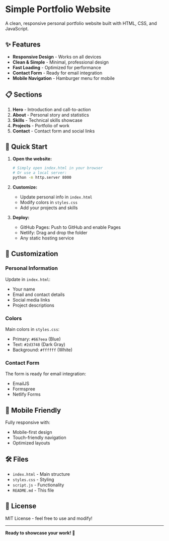 # Simple Portfolio Website

A clean, responsive personal portfolio website built with HTML, CSS, and JavaScript.

## ✨ Features

- **Responsive Design** - Works on all devices
- **Clean & Simple** - Minimal, professional design
- **Fast Loading** - Optimized for performance
- **Contact Form** - Ready for email integration
- **Mobile Navigation** - Hamburger menu for mobile

## 📋 Sections

1. **Hero** - Introduction and call-to-action
2. **About** - Personal story and statistics
3. **Skills** - Technical skills showcase
4. **Projects** - Portfolio of work
5. **Contact** - Contact form and social links

## 🚀 Quick Start

1. **Open the website:**
   ```bash
   # Simply open index.html in your browser
   # Or use a local server:
   python -m http.server 8000
   ```

2. **Customize:**
   - Update personal info in `index.html`
   - Modify colors in `styles.css`
   - Add your projects and skills

3. **Deploy:**
   - GitHub Pages: Push to GitHub and enable Pages
   - Netlify: Drag and drop the folder
   - Any static hosting service

## 🎨 Customization

### Personal Information
Update in `index.html`:
- Your name
- Email and contact details
- Social media links
- Project descriptions

### Colors
Main colors in `styles.css`:
- Primary: `#667eea` (Blue)
- Text: `#2d3748` (Dark Gray)
- Background: `#ffffff` (White)

### Contact Form
The form is ready for email integration:
- EmailJS
- Formspree
- Netlify Forms

## 📱 Mobile Friendly

Fully responsive with:
- Mobile-first design
- Touch-friendly navigation
- Optimized layouts

## 🛠️ Files

- `index.html` - Main structure
- `styles.css` - Styling
- `script.js` - Functionality
- `README.md` - This file

## 📄 License

MIT License - feel free to use and modify!

---

**Ready to showcase your work! 🚀**